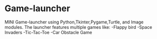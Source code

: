 # Game-launcher
MINI Game-launcher using Python,Tkinter,Pygame,Turtle, and Image modules.
The launcher features multiple games like:
-Flappy bird
-Space Invaders
-Tic-Tac-Toe
-Car Obstacle Game




